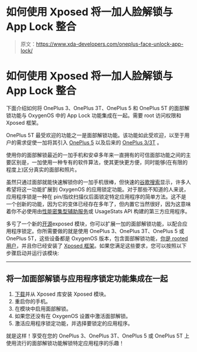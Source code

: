 # 如何使用 Xposed 将一加人脸解锁与 App Lock 整合

> 原文：<https://www.xda-developers.com/oneplus-face-unlock-app-lock/>

# 如何使用 Xposed 将一加人脸解锁与 App Lock 整合

下面介绍如何将 OnePlus 3、OnePlus 3T、OnePlus 5 和 OnePlus 5T 的面部解锁功能与 OxygenOS 中的 App Lock 功能集成在一起。需要 root 访问权限和 Xposed 框架。

OnePlus 5T 最受欢迎的功能之一是面部解锁功能。该功能如此受欢迎，以至于用户的需求促使一加将其引入 [OnePlus 5](https://www.xda-developers.com/oneplus-5-face-unlock-oxygenos/) 以及后来的 [OnePlus 3/3T](https://www.xda-developers.com/oxygenos-open-beta-30-face-unlock-rolling-out-oneplus-3-3t/) 。

使用你的面部解锁最近的一加手机和安卓多年来一直拥有的可信面部功能之间的主要区别是，一加使用一种专有的软件算法，使其更快更方便，同时能够(在有限的程度上)区分真实的面部和照片。

虽然只通过面部就能快速解锁你的一加手机很棒，但快速的[谷歌搜索](https://www.google.com/search?q=oneplus+face+unlock+app+lock&oq=oneplus+face+unlock+app+lock)显示，许多人希望将这一功能扩展到 OxygenOS 的应用锁定功能。对于那些不知道的人来说，应用程序锁是一种在 pin/指纹扫描仪后面锁定特定应用程序的简单方法。这不是一个创新的功能，因为它的变体已经存在多年了，但内置它当然很好，因为这意味着你不必使用由[性能密集型辅助服务](https://www.xda-developers.com/working-as-intended-an-exploration-into-androids-accessibility-lag/)或 UsageStats API 构建的第三方应用程序。

多亏了一个新的[开源](https://github.com/Cyl18/OnePlus-5T-Applock-Tweaker)exposed 模块，你可以扩展一加的面部解锁功能，以配合应用程序锁定。你所需要做的就是使用 OnePlus 3、OnePlus 3T、OnePlus 5 或 OnePlus 5T，这些设备都是 OxygenOS 版本，包含面部解锁功能，[你是 rooted 用户](https://www.xda-developers.com/root/#oneplus)，并且你已经安装了 [Xposed 框架](https://www.xda-developers.com/xposed-framework-for-android-oreo-beta/)。如果您满足这些要求，您可以按照以下步骤启动并运行该模块:

* * *

## 将一加面部解锁与应用程序锁定功能集成在一起

1.  [下载](http://repo.xposed.info/module/com.cyl18.opapplocktweaker)并从 Xposed 库安装 Xposed 模块。
2.  重启你的手机。
3.  在模块中启用面部解锁。
4.  如果您还没有在 OxygenOS 设置中激活面部解锁。
5.  激活应用程序锁定功能，并选择要锁定的应用程序。

就是这样！享受在您的 OnePlus 3、OnePlus 3T、OnePlus 5 或 OnePlus 5T 上使用流行的面部解锁功能解锁特定应用程序的乐趣！